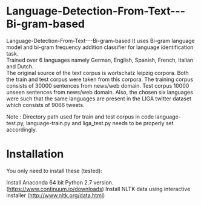 # Language-Detection-From-Text---Bi-gram-based
Language-Detection-From-Text---Bi-gram-based It uses Bi-gram language model and bi-gram frequency addition classifier for language identification task.  
Trained over 6 languages namely German, English, Spanish, French, Italian and Dutch.  
The original source of the text corpus is wortschatz leipzig corpora. Both the train and test corpus were taken from this corpora. 
The training corpus consists of 30000 sentences from news/web domain. 
Test corpus 10000 unseen sentences from news/web domain.  Also, the chosen six languages were such that the same languages are present in the LIGA twitter dataset which consists of 9066 tweets.  

Note : Directory path used for train and test corpus in code language-test.py, language-train.py and liga_test.py needs to be properly set accordingly.

# Installation
You only need to install these (tested):

Install Anaconda 64 bit Python 2.7 version. (https://www.continuum.io/downloads)
Install NLTK data using interactive installer (http://www.nltk.org/data.html)
